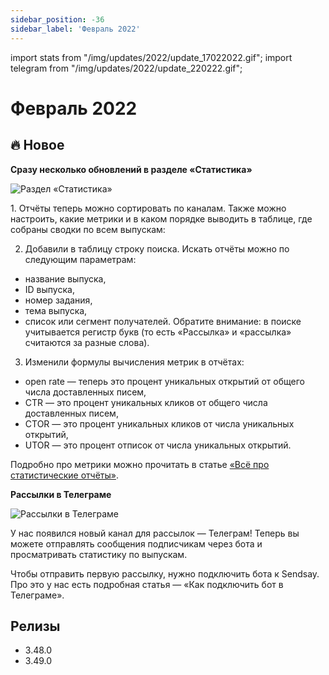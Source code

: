 ```yaml
---
sidebar_position: -36
sidebar_label: 'Февраль 2022'
---
```


import stats from "/img/updates/2022/update_17022022.gif";
import telegram from "/img/updates/2022/update_220222.gif";

# Февраль 2022

## 🔥 Новое

**Сразу несколько обновлений в разделе «Статистика»**

<p align="left">
    <img src={stats} alt="Раздел «Статистика»" />
</p>
1. Отчёты теперь можно сортировать по каналам. Также можно настроить, какие метрики и в каком порядке выводить в таблице, где собраны сводки по всем выпускам:

2. Добавили в таблицу строку поиска. Искать отчёты можно по следующим параметрам:

- название выпуска,
- ID выпуска,
- номер задания,
- тема выпуска,
- список или сегмент получателей.
  Обратите внимание: в поиске учитывается регистр букв (то есть «Рассылка» и «рассылка» считаются за разные слова).

3. Изменили формулы вычисления метрик в отчётах:

- open rate — теперь это процент уникальных открытий от общего числа доставленных писем,
- CTR — это процент уникальных кликов от общего числа доставленных писем,
- CTOR — это процент уникальных кликов от числа уникальных открытий,
- UTOR — это процент отписок от числа уникальных открытий.

Подробно про метрики можно прочитать в статье [«Всё про статистические отчёты»](https://docs.sendsay.ru/statistics/all-about-campaign-reports).

**Рассылки в Телеграме**

<p align="left">
    <img src={telegram} alt="Рассылки в Телеграме" />
</p>
У нас появился новый канал для рассылок — Телеграм! Теперь вы можете отправлять сообщения подписчикам через бота и просматривать статистику по выпускам.

Чтобы отправить первую рассылку, нужно подключить бота к Sendsay. Про это у нас есть подробная статья — «Как подключить бот в Телеграме».

## Релизы

- 3.48.0
- 3.49.0
